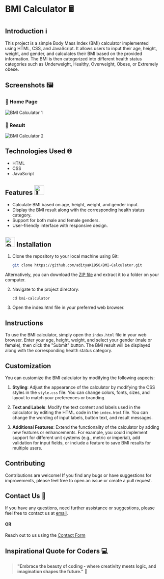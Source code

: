 # BMI Calculator 🖩

## Introduction ℹ️

This project is a simple Body Mass Index (BMI) calculator implemented using HTML, CSS, and JavaScript. It allows users to input their age, height, weight, and gender, and calculates their BMI based on the provided information. The BMI is then categorized into different health status categories such as Underweight, Healthy, Overweight, Obese, or Extremely obese.

## Screenshots 🖼️

### 🏡 Home Page 
![BMI Calculator 1](https://github.com/adityaK1950/SnakePlay-Snake-Game-in-Java/assets/156563981/55574df2-3fde-4d9b-a3f2-412d6f7a6278)

### 📩 Result
![BMI Calculator 2](https://github.com/adityaK1950/SnakePlay-Snake-Game-in-Java/assets/156563981/ca4231a9-a2bc-4dbe-9d6e-896563a67ce4)


## Technologies Used 🌐

- HTML
- CSS
- JavaScript

## Features <picture><source srcset="https://fonts.gstatic.com/s/e/notoemoji/latest/1f31f/512.webp" type="image/webp"><img src="https://fonts.gstatic.com/s/e/notoemoji/latest/1f31f/512.gif" alt="🌟" width="32" height="32"></picture>

- Calculate BMI based on age, height, weight, and gender input.
- Display the BMI result along with the corresponding health status category.
- Support for both male and female genders.
- User-friendly interface with responsive design.

##  <picture><source srcset="https://fonts.gstatic.com/s/e/notoemoji/latest/2699_fe0f/512.webp" type="image/webp"><img src="https://fonts.gstatic.com/s/e/notoemoji/latest/2699_fe0f/512.gif" alt="⚙" width="32" height="32"></picture> Installation

1. Clone the repository to your local machine using Git:

   ```bash
   git clone https://github.com/adityaK1950/BMI-Calculator.git
   ```
Alternatively, you can download the [ZIP file](https://github.com/adityaK1950/BMI-Calculator.git) and extract it to a folder on your computer.

2. Navigate to the project directory:
   ```
   cd bmi-calculator
   ```
3. Open the index.html file in your preferred web browser.


## Instructions

To use the BMI calculator, simply open the `index.html` file in your web browser. Enter your age, height, weight, and select your gender (male or female), then click the "Submit" button. The BMI result will be displayed along with the corresponding health status category.

## Customization

You can customize the BMI calculator by modifying the following aspects:

1. **Styling**: Adjust the appearance of the calculator by modifying the CSS styles in the `style.css` file. You can change colors, fonts, sizes, and layout to match your preferences or branding.

2. **Text and Labels**: Modify the text content and labels used in the calculator by editing the HTML code in the `index.html` file. You can change the wording of input labels, button text, and result messages.

3. **Additional Features**: Extend the functionality of the calculator by adding new features or enhancements. For example, you could implement support for different unit systems (e.g., metric or imperial), add validation for input fields, or include a feature to save BMI results for multiple users.


## Contributing

Contributions are welcome! If you find any bugs or have suggestions for improvements, please feel free to open an issue or create a pull request.

## Contact Us 📧
If you have any questions, need further assistance or suggestions, please feel free to contact us at [email]( adityakakadeoffice@gmail.com).
#### OR
Reach out to us using the [Contact Form](https://forms.gle/cEcJ9uEiz1XVbsuw8)

## Inspirational Quote for Coders 💻
> #### "Embrace the beauty of coding - where creativity meets logic, and imagination shapes the future." 🌟


